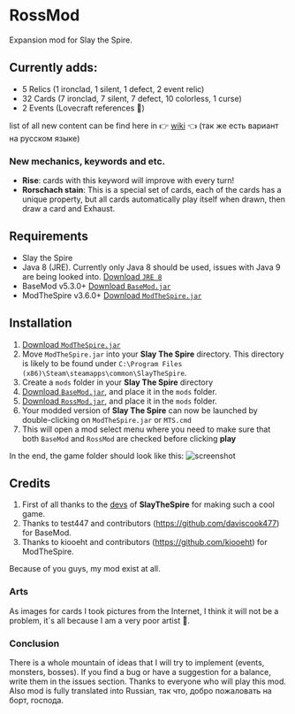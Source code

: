 # RossMod
Expansion mod for Slay the Spire. 

## Currently adds: ##
 * 5 Relics (1 ironclad, 1 silent, 1 defect, 2 event relic)
 * 32 Cards (7 ironclad, 7 silent, 7 defect, 10 colorless, 1 curse)
 * 2 Events (Lovecraft references 🦑)
 
 list of all new content can be find here in 👉 [wiki](https://github.com/RossHS/RossMod/wiki) 👈 (так же есть вариант на русском языке)
### New mechanics, keywords and etc. ###
* **Rise**: cards with this keyword will improve with every turn!
* **Rorschach stain**: This is a special set of cards, each of the cards has a unique property, but all cards automatically play itself when drawn, then draw a card and Exhaust.

## Requirements ##
* Slay the Spire
* Java 8 (JRE). Currently only Java 8 should be used, issues with Java 9 are being looked into. [Download `JRE 8`](https://www.oracle.com/technetwork/java/javase/downloads/jre8-downloads-2133155.html)
* BaseMod v5.3.0+ [Download `BaseMod.jar`](https://github.com/daviscook477/BaseMod/releases)
* ModTheSpire v3.6.0+ [Download `ModTheSpire.jar`](https://github.com/kiooeht/ModTheSpire/releases)

## Installation ##
1. [Download `ModTheSpire.jar`](https://github.com/kiooeht/ModTheSpire/releases)
2. Move `ModTheSpire.jar` into your **Slay The Spire** directory. This directory is likely to be found under `C:\Program Files (x86)\Steam\steamapps\common\SlayTheSpire`.
3. Create a `mods` folder in your **Slay The Spire** directory
4. [Download `BaseMod.jar`](https://github.com/daviscook477/BaseMod/releases), and place it in the `mods` folder.
5. [Download `RossMod.jar`](https://github.com/RossHS/RossMod/releases), and place it in the `mods` folder.
6. Your modded version of **Slay The Spire** can now be launched by double-clicking on `ModTheSpire.jar` or `MTS.cmd`
7. This will open a mod select menu where you need to make sure that both `BaseMod` and `RossMod` are checked before clicking **play**

In the end, the game folder should look like this:
![screenshot](https://user-images.githubusercontent.com/30704653/48906140-a2d0a580-ee74-11e8-90eb-0c09d1141ef3.jpg)

## Credits ##
1. First of all thanks to the [devs](https://www.megacrit.com/) of **SlayTheSpire** for making such a cool game.
2. Thanks to test447 and contributors (https://github.com/daviscook477) for BaseMod.
3. Thanks to kiooeht and contributors (https://github.com/kiooeht) for ModTheSpire.

Because of you guys, my mod exist at all.

### Arts ###
As images for cards I took pictures from the Internet, I think it will not be a problem, it`s all because I am a very poor artist 🙈.

### Conclusion ###
There is a whole mountain of ideas that I will try to implement (events, monsters, bosses). If you find a bug or have a suggestion for a balance, write them in the issues section.
Thanks to everyone who will play this mod. Also mod is fully translated into Russian, так что, добро пожаловать на борт, господа.
